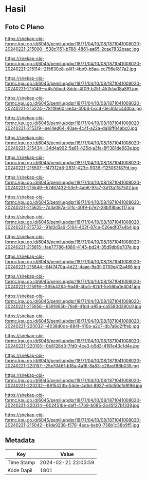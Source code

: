 # Hasil

## Foto C Plano

https://sirekap-obj-formc.kpu.go.id/6045/pemilu/pdpr/18/71/04/10/08/1871041008020-20240221-215000--538c1151-b788-4861-aa65-2cae7832baac.jpg

https://sirekap-obj-formc.kpu.go.id/6045/pemilu/pdpr/18/71/04/10/08/1871041008020-20240221-215114--2f5630e8-e4f1-4bb9-b5aa-cc796af817a2.jpg

https://sirekap-obj-formc.kpu.go.id/6045/pemilu/pdpr/18/71/04/10/08/1871041008020-20240221-215149--a457dbad-8ddc-4f09-b25f-453cba18a891.jpg

https://sirekap-obj-formc.kpu.go.id/6045/pemilu/pdpr/18/71/04/10/08/1871041008020-20240221-215224--781f8e60-ae4a-40b4-bcc4-0ec93ac440ba.jpg

https://sirekap-obj-formc.kpu.go.id/6045/pemilu/pdpr/18/71/04/10/08/1871041008020-20240221-215319--ae14ed64-40ae-4c4f-a22a-da16ff04abc0.jpg

https://sirekap-obj-formc.kpu.go.id/6045/pemilu/pdpr/18/71/04/10/08/1871041008020-20240221-215434--34d4a992-5a61-425d-a3fa-8f1381de663e.jpg

https://sirekap-obj-formc.kpu.go.id/6045/pemilu/pdpr/18/71/04/10/08/1871041008020-20240221-215507--f47312d8-2831-423e-9336-f125053f87fd.jpg

https://sirekap-obj-formc.kpu.go.id/6045/pemilu/pdpr/18/71/04/10/08/1871041008020-20240221-215549--57467432-53e1-4ab6-97a7-3d13a1f87502.jpg

https://sirekap-obj-formc.kpu.go.id/6045/pemilu/pdpr/18/71/04/10/08/1871041008020-20240221-215625--7d3a087a-51fc-40f9-b7e2-28bff8bacf17.jpg

https://sirekap-obj-formc.kpu.go.id/6045/pemilu/pdpr/18/71/04/10/08/1871041008020-20240221-215732--91d0d5a6-5164-402f-87ce-526edf07a4b4.jpg

https://sirekap-obj-formc.kpu.go.id/6045/pemilu/pdpr/18/71/04/10/08/1871041008020-20240221-215815--fae77786-f880-4145-bd24-35d9db9e707e.jpg

https://sirekap-obj-formc.kpu.go.id/6045/pemilu/pdpr/18/71/04/10/08/1871041008020-20240221-215844--8f47470a-4d22-4aae-9a3f-0709e412a466.jpg

https://sirekap-obj-formc.kpu.go.id/6045/pemilu/pdpr/18/71/04/10/08/1871041008020-20240221-215916--365b4264-9a48-4bc5-82b1-5e56ba1e404f.jpg

https://sirekap-obj-formc.kpu.go.id/6045/pemilu/pdpr/18/71/04/10/08/1871041008020-20240221-215956--6591865b-79a8-41dd-a95a-ca5580d390c9.jpg

https://sirekap-obj-formc.kpu.go.id/6045/pemilu/pdpr/18/71/04/10/08/1871041008020-20240221-220032--4038d0de-884f-410a-a2c7-db7a6d2fffeb.jpg

https://sirekap-obj-formc.kpu.go.id/6045/pemilu/pdpr/18/71/04/10/08/1871041008020-20240221-220105--0b8128d3-7fd0-4ce3-b5d3-4191e43c1d4e.jpg

https://sirekap-obj-formc.kpu.go.id/6045/pemilu/pdpr/18/71/04/10/08/1871041008020-20240221-220157--25e7046f-b18a-4a16-8a83-c26acf86b035.jpg

https://sirekap-obj-formc.kpu.go.id/6045/pemilu/pdpr/18/71/04/10/08/1871041008020-20240221-220232--9815423b-54de-4d6d-8937-e0d50cfd9f86.jpg

https://sirekap-obj-formc.kpu.go.id/6045/pemilu/pdpr/18/71/04/10/08/1871041008020-20240221-220314--602451be-daf1-47b9-b085-2b45f27bf339.jpg

https://sirekap-obj-formc.kpu.go.id/6045/pemilu/pdpr/18/71/04/10/08/1871041008020-20240221-215042--b1de9238-f578-4aca-beb0-756b1c38b9f5.jpg


## Metadata

| Key        | Value               |
| ---------- | ------------------- |
| Time Stamp | 2024-02-21 22:03:59 |
| Kode Dapil | 1801                |



